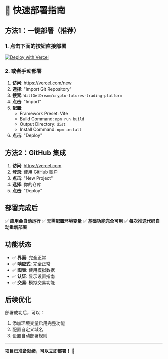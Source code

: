 # 🚀 快速部署指南

## 方法1：一键部署（推荐）

### 1. 点击下面的按钮直接部署

[![Deploy with Vercel](https://vercel.com/button)](https://vercel.com/new/clone?repository-url=https%3A%2F%2Fgithub.com%2FWillGetDream%2Fcrypto-futures-trading-platform)

### 2. 或者手动部署

1. **访问**: https://vercel.com/new
2. **选择**: "Import Git Repository"
3. **搜索**: `WillGetDream/crypto-futures-trading-platform`
4. **点击**: "Import"
5. **配置**:
   - Framework Preset: Vite
   - Build Command: `npm run build`
   - Output Directory: `dist`
   - Install Command: `npm install`
6. **点击**: "Deploy"

## 方法2：GitHub 集成

1. **访问**: https://vercel.com
2. **登录**: 使用 GitHub 账户
3. **点击**: "New Project"
4. **选择**: 你的仓库
5. **点击**: "Deploy"

## 部署完成后

✅ **应用会自动运行**
✅ **无需配置环境变量**
✅ **基础功能完全可用**
✅ **每次推送代码自动重新部署**

## 功能状态

- ✅ **界面**: 完全正常
- ✅ **响应式**: 完全正常
- ✅ **图表**: 使用模拟数据
- ✅ **认证**: 显示设置指南
- ✅ **交易**: 模拟交易功能

## 后续优化

部署成功后，可以：
1. 添加环境变量启用完整功能
2. 配置自定义域名
3. 设置自动部署规则

---
**项目已准备就绪，可以立即部署！** 🎉 